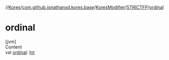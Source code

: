 //[Kores](../../../index.md)/[com.github.jonathanxd.kores.base](../../index.md)/[KoresModifier](../index.md)/[STRICTFP](index.md)/[ordinal](ordinal.md)



# ordinal  
[jvm]  
Content  
val [ordinal](ordinal.md): [Int](https://kotlinlang.org/api/latest/jvm/stdlib/kotlin/-int/index.html)  



